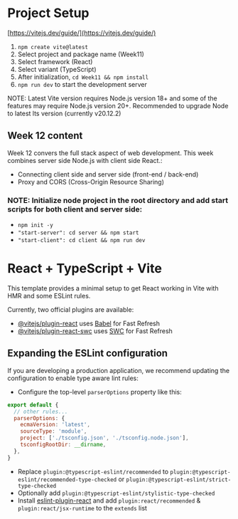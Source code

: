 # Project Setup

[https://vitejs.dev/guide/](https://vitejs.dev/guide/)

1. `npm create vite@latest`
2. Select project and package name (Week11)
3. Select framework (React)
4. Select variant (TypeScript)
5. After initialization, `cd Week11 && npm install`
6. `npm run dev` to start the development server

NOTE: Latest Vite version requires Node.js version 18+ and some of the features may require Node.js version 20+. Recommended to upgrade Node to latest lts version (currently v20.12.2)

## Week 12 content
Week 12 convers the full stack aspect of web development. This week combines server side Node.js with client side React.:
- Connecting client side and server side (front-end / back-end)
- Proxy and CORS (Cross-Origin Resource Sharing)

### NOTE: Initialize node project in the root directory and add start scripts for both client and server side:
  - `npm init -y`
  - `"start-server": cd server && npm start`
  - `"start-client": cd client && npm run dev`

# React + TypeScript + Vite

This template provides a minimal setup to get React working in Vite with HMR and some ESLint rules.

Currently, two official plugins are available:

- [@vitejs/plugin-react](https://github.com/vitejs/vite-plugin-react/blob/main/packages/plugin-react/README.md) uses [Babel](https://babeljs.io/) for Fast Refresh
- [@vitejs/plugin-react-swc](https://github.com/vitejs/vite-plugin-react-swc) uses [SWC](https://swc.rs/) for Fast Refresh

## Expanding the ESLint configuration

If you are developing a production application, we recommend updating the configuration to enable type aware lint rules:

- Configure the top-level `parserOptions` property like this:

```js
export default {
  // other rules...
  parserOptions: {
    ecmaVersion: 'latest',
    sourceType: 'module',
    project: ['./tsconfig.json', './tsconfig.node.json'],
    tsconfigRootDir: __dirname,
  },
}
```

- Replace `plugin:@typescript-eslint/recommended` to `plugin:@typescript-eslint/recommended-type-checked` or `plugin:@typescript-eslint/strict-type-checked`
- Optionally add `plugin:@typescript-eslint/stylistic-type-checked`
- Install [eslint-plugin-react](https://github.com/jsx-eslint/eslint-plugin-react) and add `plugin:react/recommended` & `plugin:react/jsx-runtime` to the `extends` list
